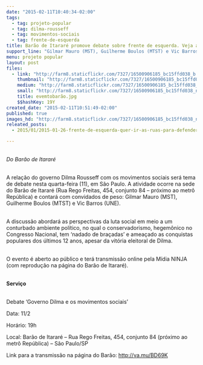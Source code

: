 ```yaml
---
date: "2015-02-11T10:40:34-02:00"
tags:
  - tag: projeto-popular
  - tag: dilma-rousseff
  - tag: movimentos-sociais
  - tag: frente-de-esquerda
title: Barão de Itararé promove debate sobre frente de esquerda. Veja ao vivo às 19h
support_line: "Gilmar Mauro (MST), Guilherme Boulos (MTST) e Vic Barros (UNE) debateram as perspectivas da luta social em meio a um conturbado ambiente político."
menu: projeto popular
layout: post
files:
  - link: "http://farm8.staticflickr.com/7327/16500906185_bc15ffd038_b.jpg"
    thumbnail: "http://farm8.staticflickr.com/7327/16500906185_bc15ffd038_t.jpg"
    medium: "http://farm8.staticflickr.com/7327/16500906185_bc15ffd038_z.jpg"
    small: "http://farm8.staticflickr.com/7327/16500906185_bc15ffd038_n.jpg"
    title: evemtobarão.jpg
    $$hashKey: 19Y
created_date: "2015-02-11T10:51:49-02:00"
published: true
images_hd: "http://farm8.staticflickr.com/7327/16500906185_bc15ffd038_n.jpg"
releated_posts:
  - 2015/01/2015-01-26-frente-de-esquerda-quer-ir-as-ruas-para-defender-reformas-populares-e-direitos.md

---
```

<p><br />
<em>Do Bar&atilde;o de Itarar&eacute;</em></p>

<p><br />
A rela&ccedil;&atilde;o do governo Dilma Rousseff com os movimentos sociais ser&aacute; tema de debate nesta quarta-feira (11), em S&atilde;o Paulo. A atividade ocorre na sede do Bar&atilde;o de Itarar&eacute; (Rua Rego Freitas, 454, conjunto 84 &ndash; pr&oacute;ximo ao metr&ocirc; Rep&uacute;blica) e contar&aacute; com convidados de peso: Gilmar Mauro (MST), Guilherme Boulos (MTST) e Vic Barros (UNE).</p>

<p><br />
A discuss&atilde;o abordar&aacute; as perspectivas da luta social em meio a um conturbado ambiente pol&iacute;tico, no qual o conservadorismo, hegem&ocirc;nico no Congresso Nacional, tem &lsquo;nadado de bra&ccedil;adas&rsquo; e amea&ccedil;ado as conquistas populares dos &uacute;ltimos 12 anos, apesar da vit&oacute;ria eleitoral de Dilma.</p>

<p><br />
O evento &eacute; aberto ao p&uacute;blico e ter&aacute; transmiss&atilde;o online pela M&iacute;dia NINJA (com reprodu&ccedil;&atilde;o na p&aacute;gina do Bar&atilde;o de Itarar&eacute;).</p>

<p><br />
<strong>Servi&ccedil;o</strong></p>

<p><br />
Debate &lsquo;Governo Dilma e os movimentos sociais&rsquo;</p>

<p>Data: 11/2</p>

<p>Hor&aacute;rio: 19h</p>

<p>Local: Bar&atilde;o de Itarar&eacute; &ndash; Rua Rego Freitas, 454, conjunto 84 (pr&oacute;ximo ao metr&ocirc; Rep&uacute;blica) &ndash; S&atilde;o Paulo/SP</p>

<p>Link para a transmiss&atilde;o na p&aacute;gina do Bar&atilde;o: <a href="http://www.baraodeitarare.org.br/index.php?option=com_content&amp;view=article&amp;id=793:debate-no-barao-governo-dilma-e-os-movimentos-sociais&amp;catid=12&amp;Itemid=185" target="_blank">http://va.mu/BD69K</a></p>
